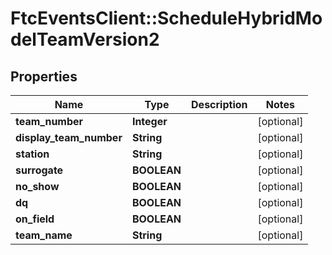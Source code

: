 # FtcEventsClient::ScheduleHybridModelTeamVersion2

## Properties
Name | Type | Description | Notes
------------ | ------------- | ------------- | -------------
**team_number** | **Integer** |  | [optional] 
**display_team_number** | **String** |  | [optional] 
**station** | **String** |  | [optional] 
**surrogate** | **BOOLEAN** |  | [optional] 
**no_show** | **BOOLEAN** |  | [optional] 
**dq** | **BOOLEAN** |  | [optional] 
**on_field** | **BOOLEAN** |  | [optional] 
**team_name** | **String** |  | [optional] 

